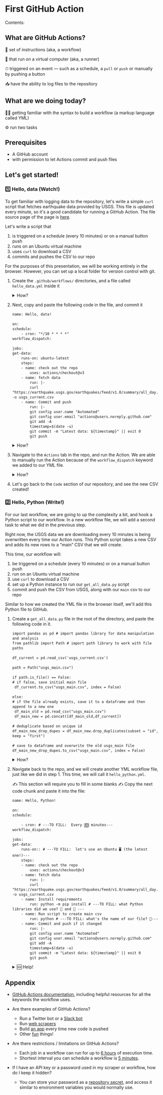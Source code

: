 # First GitHub Action

Contents:

## What are GitHub Actions?

📝 set of instructions (aka, a workflow)

🏃 that run on a virtual computer (aka, a runner)

⏱ triggered on an event — such as a schedule, a `pull` or `push` or manually by pushing a button

📥 have the ability to log files to the repository

## What are we doing today?

🧑‍💻 getting familiar with the syntax to build a workflow (a markup language called YML)

⚙️ run two tasks

## Prerequisites

- A GitHub account
- with permission to let Actions commit and push files

## Let's get started!

### 1️⃣ Hello, data (Watch!)

To get familiar with logging data to the repository, let's write a simple `curl` script that fetches earthquake data provided by USGS. This file is updated every minute, so it's a good candidate for running a GitHub Action.
The file source page of the page is [here](https://earthquake.usgs.gov/earthquakes/feed/v1.0/csv.php).

Let's write a script that

1. is triggered on a schedule (every 10 minutes) or on a manual button push
2. runs on an Ubuntu virtual machine
3. uses `curl` to download a CSV
4. commits and pushes the CSV to our repo

For the purposes of this presentation, we will be working entirely in the browser. However, you can set up a local folder for version control with git.

1. Create the `.github/workflows/` directories, and a file called `hello_data.yml` inside it

   <details>

   <summary>How?</summary>

   ![](screenshots/Screenshot%202023-04-10%20at%202.17.28%20PM.png)
   </details>

2. Next, copy and paste the following code in the file, and commit it

   ```
   name: Hello, data!

   on:
   schedule:
       - cron: "*/10 * * * *"
   workflow_dispatch:

   jobs:
   get-data:
       runs-on: ubuntu-latest
       steps:
       - name: check out the repo
           uses: actions/checkout@v3
       - name: fetch data
           run: |-
           curl "https://earthquake.usgs.gov/earthquakes/feed/v1.0/summary/all_day.csv" -o usgs_current.csv
       - name: Commit and push
           run: |-
           git config user.name "Automated"
           git config user.email "actions@users.noreply.github.com"
           git add -A
           timestamp=$(date -u)
           git commit -m "Latest data: ${timestamp}" || exit 0
           git push
   ```

   <details>
   <summary>How?</summary>
   ![](screenshots/Screenshot%202023-04-10%20at%202.26.11%20PM.png)
   </details>

3. Navigate to the `Actions` tab in the repo, and run the Action.
   We are able to manually run the Action because of the `workflow_dispatch` keyword we added to our YML file.

   <details>
   <summary>How?</summary>

   ![](screenshots/Screenshot%202023-04-10%20at%202.33.20%20PM.png)

   </details>

4. Let's go back to the `Code` section of our repository, and see the new CSV created!

### 2️⃣ Hello, Python (Write!)

For our last workflow, we are going to up the complexity a bit, and hook a Python script to our workflow. In a new workflow file, we will add a second task to what we did in the previous step.

Right now, the USGS data we are downloading every 10 minutes is being overwritten every time our Action runs. This Python script takes a new CSV and adds its new rows to a “main” CSV that we will create.

This time, our workflow will:

1. be triggered on a schedule (every 10 minutes) or on a manual button push
2. run on an Ubuntu virtual machine
3. use `curl` to download a CSV
4. set up a Python instance to run our `get_all_data.py` script
5. commit and push the CSV from USGS, along with our `main` csv to our repo

Similar to how we created the YML file in the browser itself, we'll add this Python file to GitHub.

1. Create a `get_all_data.py` file in the root of the directory, and paste the following code in it.

   ```
   import pandas as pd # import pandas library for data manipulation and analysis
   from pathlib import Path # import path library to work with file paths

   df_current = pd.read_csv('usgs_current.csv')

   path = Path("usgs_main.csv")

   if path.is_file() == False:
   # if false, save initial main file
    df_current.to_csv("usgs_main.csv", index = False)

   else:
   # if the file already exists, save it to a dataframe and then append to a new one
    df_main_old = pd.read_csv("usgs_main.csv")
    df_main_new = pd.concat([df_main_old,df_current])

   # deduplicate based on unique id
   df_main_new_drop_dupes = df_main_new.drop_duplicates(subset = "id", keep = "first")

   # save to dataframe and overwrite the old usgs_main file
   df_main_new_drop_dupes.to_csv("usgs_main.csv", index = False)

   ```

   <details>
   <summary>How?</summary>

   ![](screenshots/Screenshot%202023-04-07%20at%2012.10.32%20PM.png)

   </details>

2. Navigate back to the repo, and we will create another YML workflow file, just like we did in step 1. This time, we will call it `hello_python.yml`.

   ✍️ This section will require you to fill in some blanks ✍️
   Copy the next code chunk and paste it into the file:

   ```
   name: Hello, Python!

   on:
   schedule:

       - cron: # ---TO FILL:  Every 🔟 minutes---
   workflow_dispatch:

   jobs:
   get-data:
       runs-on:: # ---TO FILL:  let's use an Ubuntu 🖥️ (the latest one!)---
       steps:
       - name: check out the repo
           uses: actions/checkout@v3
       - name: fetch data
           run: |-
           curl "https://earthquake.usgs.gov/earthquakes/feed/v1.0/summary/all_day.csv" -o usgs_current.csv
       - name: Install requirements
           run: python -m pip install # ---TO FILL: what Python libraries did we use? 🐼 and 🚗 ---
       - name: Run script to create main csv
           run: python # ---TO FILL: what's the name of our file? 🐍---
       - name: Commit and push if it changed
           run: |-
           git config user.name "Automated"
           git config user.email "actions@users.noreply.github.com"
           git add -A
           timestamp=$(date -u)
           git commit -m "Latest data: ${timestamp}" || exit 0
           git push
   ```

    <details>
    <summary>🆘 Help!</summary>

   ```
   name: Hello, Python!

   on:
   schedule:
       - cron: "*/10 * * * *"
   workflow_dispatch:

   jobs:
   get-data:
       runs-on: ubuntu-latest
       steps:
       - name: check out the repo
           uses: actions/checkout@v3
       - name: fetch data
           run: |-
           curl "https://earthquake.usgs.gov/earthquakes/feed/v1.0/summary/all_day.csv" -o usgs_current.csv
       - name: Install requirements
           run: python -m pip install pandas pathlib
       - name: Run script to creat main csv
           run: python get_all_data.py
       - name: Commit and push if it changed
           run: |-
           git config user.name "Automated"
           git config user.email "actions@users.noreply.github.com"
           git add -A
           timestamp=$(date -u)
           git commit -m "Latest data: ${timestamp}" || exit 0
           git push

   ```

    </details>

## Appendix

- [GitHub Actions documentation](https://docs.github.com/en/actions/learn-github-actions/understanding-github-actions), including helpful resources for all the keywords the workflow uses.

- Are there examples of GitHub Actions?

  - Run a Twitter bot or a [Slack bot](https://github.com/aadittambe/slack-bot)
  - Run [web scrapers](https://github.com/aadittambe/thanksgiving-travel)
  - Build [an app](https://github.com/aadittambe/aadittambe.com/blob/main/.github/workflows/deploy.yml) every time new code is pushed
  - Other [fun](https://github.com/aadittambe/kindle-cost-scraper) things!

- Are there restrictions / limitations on GitHub Actions?

  - Each job in a workflow can run for up to [6 hours](https://docs.github.com/en/actions/learn-github-actions/usage-limits-billing-and-administration) of execution time.
  - Shortest interval you can schedule a workflow is [5 minutes](https://docs.github.com/en/actions/using-workflows/workflow-syntax-for-github-actions).

- If I have an API key or a password used in my scraper or workflow, how do I keep it hidden?
  - You can store your password as a [repository secret](https://docs.github.com/en/actions/security-guides/encrypted-secrets), and access it similar to environment variables you would normally use.

